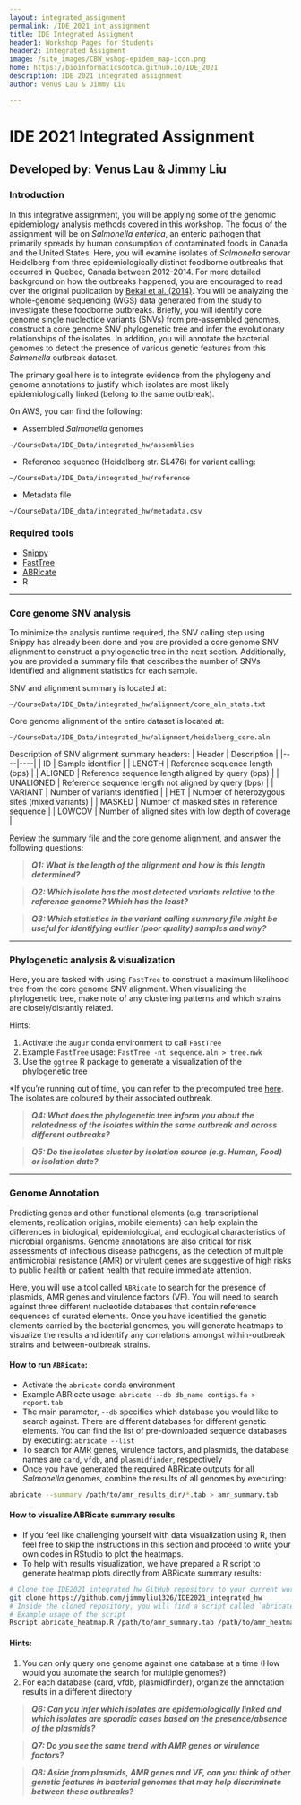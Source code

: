 ```yaml
---
layout: integrated_assignment
permalink: /IDE_2021_int_assignment
title: IDE Integrated Assigment
header1: Workshop Pages for Students
header2: Integrated Assigment
image: /site_images/CBW_wshop-epidem_map-icon.png
home: https://bioinformaticsdotca.github.io/IDE_2021
description: IDE 2021 integrated assignment
author: Venus Lau & Jimmy Liu

---
```


# IDE 2021 Integrated Assignment
## Developed by: Venus Lau & Jimmy Liu

### Introduction

In this integrative assignment, you will be applying some of the genomic epidemiology analysis methods covered in this workshop. The focus of the assignment will be on *Salmonella enterica*, an enteric pathogen that primarily spreads by human consumption of contaminated foods in Canada and the United States. Here, you will examine isolates of *Salmonella* serovar Heidelberg from three epidemiologically distinct foodborne outbreaks that occurred in Quebec, Canada between 2012-2014. For more detailed background on how the outbreaks happened, you are encouraged to read over the original publication by [Bekal et al. (2014)](https://pubmed.ncbi.nlm.nih.gov/26582830/). You will be analyzing the whole-genome sequencing (WGS) data generated from the study to investigate these foodborne outbreaks. Briefly, you will identify core genome single nucleotide variants (SNVs) from pre-assembled genomes, construct a core genome SNV phylogenetic tree and infer the evolutionary relationships of the isolates. In addition, you will annotate the bacterial genomes to detect the presence of various genetic features from this *Salmonella* outbreak dataset.

The primary goal here is to integrate evidence from the phylogeny and genome annotations to justify which isolates are most likely epidemiologically linked (belong to the same outbreak).


On AWS, you can find the following:

* Assembled *Salmonella* genomes
```
~/CourseData/IDE_Data/integrated_hw/assemblies
```

* Reference sequence (Heidelberg str. SL476) for variant calling:
```
~/CourseData/IDE_Data/integrated_hw/reference
```

* Metadata file
```
~/CourseData/IDE_data/integrated_hw/metadata.csv
```

### Required tools
* [Snippy](https://github.com/tseemann/snippy)
* [FastTree](http://www.microbesonline.org/fasttree/)
* [ABRicate](https://github.com/tseemann/abricate)
* R

___

### Core genome SNV analysis
To minimize the analysis runtime required, the SNV calling step using Snippy has already been done and you are provided a core genome SNV alignment to construct a phylogenetic tree in the next section. Additionally, you are provided a summary file that describes the number of SNVs identified and alignment statistics for each sample.

SNV and alignment summary is located at:
```
~/CourseData/IDE_Data/integrated_hw/alignment/core_aln_stats.txt
```

Core genome alignment of the entire dataset is located at:
```
~/CourseData/IDE_Data/integrated_hw/alignment/heidelberg_core.aln
```

Description of SNV alignment summary headers:
| Header | Description |
|----|----|
| ID | Sample identifier |
| LENGTH | Reference sequence length (bps) |
| ALIGNED | Reference sequence length aligned by query (bps) |
| UNALIGNED | Reference sequence length not aligned by query (bps) |
| VARIANT | Number of variants identified |
| HET | Number of heterozygous sites (mixed variants) |
| MASKED | Number of masked sites in reference sequence |
| LOWCOV | Number of aligned sites with low depth of coverage |

Review the summary file and the core genome alignment, and answer the following questions:

> ***Q1: What is the length of the alignment and how is this length determined?***

> ***Q2: Which isolate has the most detected variants relative to the reference genome? Which has the least?***

> ***Q3: Which statistics in the variant calling summary file might be useful for identifying outlier (poor quality) samples and why?***

___
### Phylogenetic analysis & visualization

Here, you are tasked with using `FastTree` to construct a maximum likelihood tree from the core genome SNV alignment. When visualizing the phylogenetic tree, make note of any clustering patterns and which strains are closely/distantly related.

Hints:
1. Activate the `augur` conda environment to call `FastTree`
2. Example `FastTree` usage: `FastTree -nt sequence.aln > tree.nwk`
3. Use the `ggtree` R package to generate a visualization of the phylogenetic tree

*If you’re running out of time, you can refer to the precomputed tree [here](https://microreact.org/project/uMwV8YcgBGtHEFuMBWqBes/d8f6d8a4). The isolates are coloured by their associated outbreak.

> ***Q4: What does the phylogenetic tree inform you about the relatedness of the isolates within the same outbreak and across different outbreaks?***

> ***Q5: Do the isolates cluster by isolation source (e.g. Human, Food) or isolation date?***

___
### Genome Annotation
Predicting genes and other functional elements (e.g. transcriptional elements, replication origins, mobile elements) can help explain the differences in biological, epidemiological, and ecological characteristics of microbial organisms. Genome annotations are also critical for risk assessments of infectious disease pathogens, as the detection of multiple antimicrobial resistance (AMR) or virulent genes are suggestive of high risks to public health or patient health that require immediate attention. 

Here, you will use a tool called `ABRicate` to search for the presence of plasmids, AMR genes and virulence factors (VF). You will need to search against three different nucleotide databases that contain reference sequences of curated elements. Once you have identified the genetic elements carried by the bacterial genomes, you will generate heatmaps to visualize the results and identify any correlations amongst within-outbreak strains and between-outbreak strains.

#### How to run `ABRicate`:
* Activate the `abricate` conda environment
* Example ABRicate usage: `abricate --db db_name contigs.fa > report.tab`
* The main parameter, `--db` specifies which database you would like to search against. There are different databases for different genetic elements. You can find the list of pre-downloaded sequence databases by executing: `abricate --list`
* To search for AMR genes, virulence factors, and plasmids, the database names are `card`, `vfdb`, and `plasmidfinder`, respectively
* Once you have generated the required ABRicate outputs for all *Salmonella* genomes, combine the results of all genomes by executing: 
```bash
abricate --summary /path/to/amr_results_dir/*.tab > amr_summary.tab
```
#### How to visualize ABRicate summary results
* If you feel like challenging yourself with data visualization using R, then feel free to skip the instructions in this section and proceed to write your own codes in RStudio to plot the heatmaps.
* To help with results visualization, we have prepared a R script to generate heatmap plots directly from ABRicate summary results:
```bash
# Clone the IDE2021_integrated_hw GitHub repository to your current working directory
git clone https://github.com/jimmyliu1326/IDE2021_integrated_hw
# Inside the cloned repository, you will find a script called `abricate_heatmap.R`
# Example usage of the script
Rscript abricate_heatmap.R /path/to/amr_summary.tab /path/to/amr_heatmap.png
```

#### Hints:
1. You can only query one genome against one database at a time (How would you automate the search for multiple genomes?)
2. For each database (card, vfdb, plasmidfinder), organize the annotation results in a different directory 

> ***Q6: Can you infer which isolates are epidemiologically linked and which isolates are sporadic cases based on the presence/absence of the plasmids?***

> ***Q7: Do you see the same trend with AMR genes or virulence factors?***

> ***Q8: Aside from plasmids, AMR genes and VF, can you think of other genetic features in bacterial genomes that may help discriminate between these outbreaks?***

